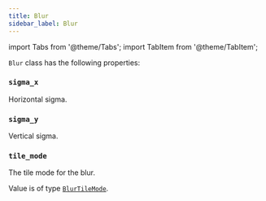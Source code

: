 ```yaml
---
title: Blur
sidebar_label: Blur
---
```

import Tabs from '@theme/Tabs';
import TabItem from '@theme/TabItem';

`Blur` class has the following properties:

### `sigma_x`

Horizontal sigma.

### `sigma_y`

Vertical sigma.

### `tile_mode`

The tile mode for the blur.

Value is of type [`BlurTileMode`](/docs/reference/types/blurtilemode).

